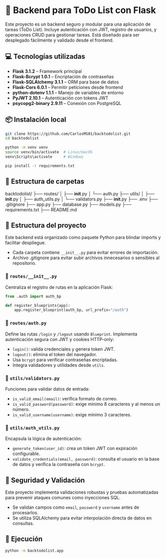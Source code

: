 # 📝 Backend para ToDo List con Flask

Este proyecto es un backend seguro y modular para una aplicación de tareas (ToDo List). Incluye autenticación con JWT, registro de usuarios, y operaciones CRUD para gestionar tareas. Está diseñado para ser desplegado fácilmente y validado desde el frontend.

## 💻 Tecnologías utilizadas

- **Flask 3.1.2** – Framework principal
- **Flask-Bcrypt 1.0.1** – Encriptación de contraseñas
- **Flask-SQLAlchemy 3.1.1** – ORM para base de datos
- **Flask-Cors 6.0.1** – Permitir peticiones desde frontend
- **python-dotenv 1.1.1** – Manejo de variables de entorno
- **PyJWT 2.10.1** – Autenticación con tokens JWT
- **psycopg2-binary 2.9.11** – Conexión con PostgreSQL

## 📦 Instalación local

```bash
git clone https://github.com/CarlosMS01/backtodolist.git
cd backtodolist

python -m venv venv
source venv/bin/activate  # Linux/macOS
venv\Scripts\activate     # Windows

pip install -r requirements.txt
```

## 📁 Estructura de carpetas

backtodolist/
├── routes/
│   ├── __init__.py
│   └── auth.py
├── utils/
│   ├── __init__.py
│   ├── auth_utils.py
│   └── validators.py
├──  __init__.py
├── .env
├── .gitignore
├── app.py
├── database.py
├── models.py
├── requirements.txt
├── README.md

## 📝 Estructura del proyecto

Este backend está organizado como paquete Python para blindar imports y facilitar despliegue.

- Cada carpeta contiene `__init__.py` para evitar errores de importación.
- Archivo .gitignore para evitar subir archivos innecesarios o sensibles al repositorio.

### 🧩 `routes/__init__.py`
Centraliza el registro de rutas en la aplicación Flask:

```python
from .auth import auth_bp

def register_blueprints(app):
    app.register_blueprint(auth_bp, url_prefix="/auth")
```

### 🔐 `routes/auth.py`
Define las rutas `/login` y `/logout` usando `Blueprint`. Implementa autenticación segura con JWT y cookies HTTP-only:

- `login()`: valida credenciales y genera token JWT.
- `logout()`: elimina el token del navegador.
- Usa `bcrypt` para verificar contraseñas encriptadas.
- Integra validadores y utilidades desde `utils`.

### 🧠 `utils/validators.py`
Funciones para validar datos de entrada:

- `is_valid_email(email)`: verifica formato de correo.
- `is_valid_password(password)`: exige mínimo 8 caracteres y al menos un número.
- `is_valid_username(username)`: exige mínimo 3 caracteres.

### 🔑 `utils/auth_utils.py`
Encapsula la lógica de autenticación:

- `generate_token(user_id)`: crea un token JWT con expiración configurable.
- `validate_credentials(email, password)`: consulta el usuario en la base de datos y verifica la contraseña con `bcrypt`.

## 🔐 Seguridad y Validación

Este proyecto implementa validaciones robustas y pruebas automatizadas para prevenir ataques comunes como inyecciones SQL.

- Se validan campos como `email`, `password` y `username` antes de procesarlos.
- Se utiliza SQLAlchemy para evitar interpolación directa de datos en consultas.

## 🚀 Ejecución

```bash
python -m backtodolist.app
```